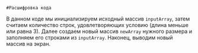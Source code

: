     #Расшифровка кода
 
 В данном коде мы инициализируем исходный массив `inputArray`, затем считаем количество строк, удовлетворяющих условию (длина меньше или равна 3). Далее создаем новый массив `newArray` нужного размера и заполняем его строками из `inputArray`. Наконец, выводим новый массив на экран.